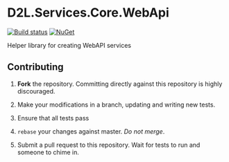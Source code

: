 # D2L.Services.Core.WebApi

[![Build status](https://ci.appveyor.com/api/projects/status/noy1jrgylvfpko04/branch/master?svg=true)](https://ci.appveyor.com/project/Brightspace/d2l-services-core-webapi/branch/master)
[![NuGet](https://img.shields.io/nuget/v/D2L.Services.Core.WebApi.svg?maxAge=7200)](https://www.nuget.org/packages/D2L.Security.OAuth2/)

Helper library for creating WebAPI services

## Contributing

1. **Fork** the repository. Committing directly against this repository is
   highly discouraged.

2. Make your modifications in a branch, updating and writing new tests.

3. Ensure that all tests pass

4. `rebase` your changes against master. *Do not merge*.

5. Submit a pull request to this repository. Wait for tests to run and someone
   to chime in.
